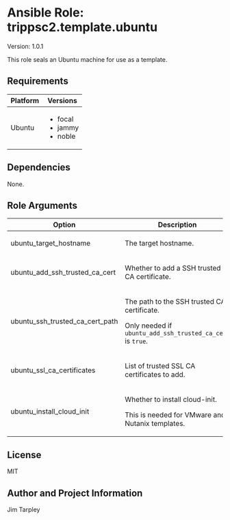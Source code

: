 <!-- BEGIN_ANSIBLE_DOCS -->

# Ansible Role: trippsc2.template.ubuntu
Version: 1.0.1

This role seals an Ubuntu machine for use as a template.

## Requirements

| Platform | Versions |
| -------- | -------- |
| Ubuntu | <ul><li>focal</li><li>jammy</li><li>noble</li></ul> |

## Dependencies

None.

## Role Arguments
|Option|Description|Type|Required|Choices|Default|
|---|---|---|---|---|---|
| ubuntu_target_hostname | <p>The target hostname.</p> | str | yes |  |  |
| ubuntu_add_ssh_trusted_ca_cert | <p>Whether to add a SSH trusted CA certificate.</p> | bool | no |  | false |
| ubuntu_ssh_trusted_ca_cert_path | <p>The path to the SSH trusted CA certificate.</p><p>Only needed if `ubuntu_add_ssh_trusted_ca_cert` is `true`.</p> | path | no |  |  |
| ubuntu_ssl_ca_certificates | <p>List of trusted SSL CA certificates to add.</p> | list | no |  |  |
| ubuntu_install_cloud_init | <p>Whether to install cloud-init.</p><p>This is needed for VMware and Nutanix templates.</p> | bool | no |  | false |


## License
MIT

## Author and Project Information
Jim Tarpley
<!-- END_ANSIBLE_DOCS -->
